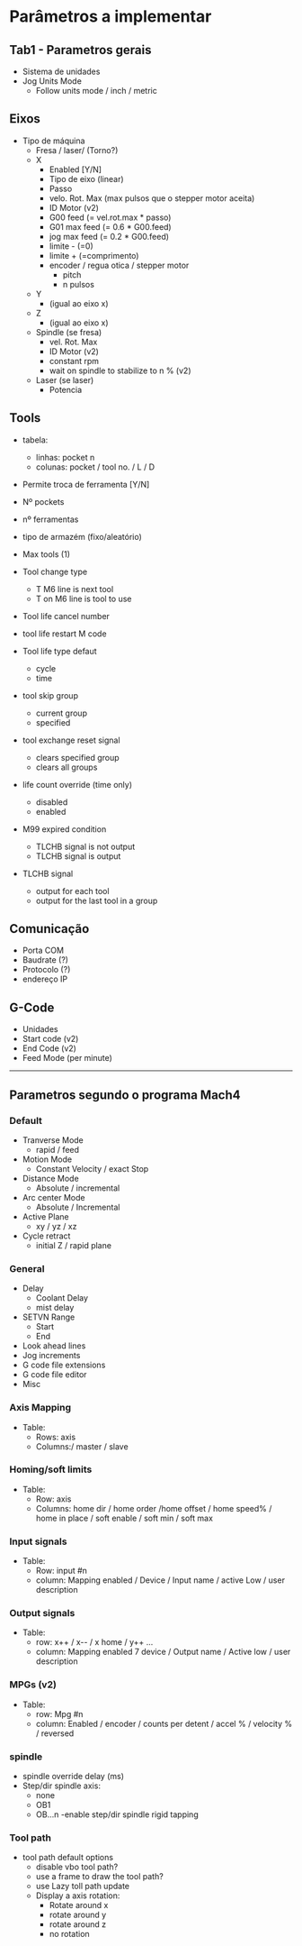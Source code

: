 # Parâmetros a implementar

## Tab1 - Parametros gerais

- Sistema de unidades
- Jog Units Mode
    * Follow units mode / inch / metric


## Eixos

- Tipo de máquina
    * Fresa  / laser/ (Torno?)
    - X
        - Enabled [Y/N]
        - Tipo de eixo (linear)
        - Passo
        - velo. Rot. Max (max pulsos que o stepper motor aceita)
        - ID Motor (v2)
        - G00 feed (= vel.rot.max * passo)
        - G01 max feed (= 0.6 * G00.feed)
        - jog max feed (= 0.2 * G00.feed)
        - limite - (=0)
        - limite + (=comprimento)
        - encoder / regua otica / stepper motor
            + pitch
            + n pulsos
    - Y 
        - (igual ao eixo x)
    - Z
        - (igual ao eixo x)
    - Spindle (se fresa)
        - vel. Rot. Max
        - ID Motor (v2)
        - constant rpm
        - wait on spindle to stabilize to n % (v2)
    - Laser (se laser)
        - Potencia

## Tools
- tabela:
    - linhas: pocket n
    - colunas: pocket / tool no. / L / D


- Permite troca de ferramenta [Y/N]
- Nº pockets
- nº ferramentas
- tipo de armazém (fixo/aleatório)
- Max tools (1)
- Tool change type
    * T M6 line is next tool
    * T on M6 line is tool to use
- Tool life cancel number
-  tool life restart M code
- Tool life type defaut
    * cycle
    * time
- tool skip group
    * current group
    * specified
- tool exchange reset signal
    * clears specified group
    * clears all groups
- life count override (time only)
    * disabled
    * enabled
- M99 expired condition
    * TLCHB signal is not output
    * TLCHB signal is output
- TLCHB signal
    * output for each tool
    * output for the last tool in a group

## Comunicação

- Porta COM
- Baudrate (?)
- Protocolo (?)
- endereço IP

## G-Code

- Unidades
- Start code (v2)
- End Code (v2)
- Feed Mode (per minute)


***
## Parametros segundo o programa Mach4
### Default

- Tranverse Mode
    * rapid / feed
- Motion Mode
    * Constant Velocity / exact Stop
- Distance Mode
    * Absolute / incremental
- Arc center Mode
    * Absolute / Incremental
- Active Plane
    * xy / yz / xz
- Cycle retract
    * initial Z / rapid plane

### General

- Delay
	* Coolant Delay
	* mist delay
- SETVN Range
	* Start
	* End
- Look ahead lines
- Jog increments
- G code file extensions
- G code file editor 
- Misc

### Axis Mapping

- Table:
	* Rows: axis
	* Columns:/ master / slave

### Homing/soft limits

- Table:
    * Row: axis
    * Columns: home dir / home order /home offset / home speed% / home in place / soft enable / soft min / soft max

### Input signals

- Table:
    * Row: input #n
    * column: Mapping enabled / Device / Input name / active Low / user description

### Output signals

- Table:
    * row: x++ / x-- / x home / y++ ...
    * column: Mapping enabled 7 device / Output name / Active low / user description

### MPGs (v2)

- Table: 
    * row: Mpg #n
    * column: Enabled / encoder / counts per detent / accel % / velocity % / reversed



### spindle

- spindle override delay (ms)
- Step/dir spindle axis: 
    * none
    * OB1
    * OB...n
-enable step/dir spindle rigid tapping

### Tool path

- tool path default options
    * disable vbo tool path?
    * use a frame to draw the tool path?
    * use Lazy toll path update
    * Display a axis rotation: 
        - Rotate around x
        - rotate around y
        - rotate around z
        - no rotation
